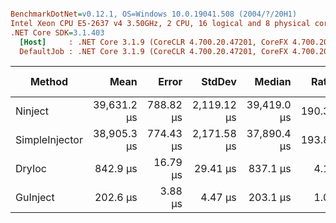 ``` ini

BenchmarkDotNet=v0.12.1, OS=Windows 10.0.19041.508 (2004/?/20H1)
Intel Xeon CPU E5-2637 v4 3.50GHz, 2 CPU, 16 logical and 8 physical cores
.NET Core SDK=3.1.403
  [Host]     : .NET Core 3.1.9 (CoreCLR 4.700.20.47201, CoreFX 4.700.20.47203), X64 RyuJIT
  DefaultJob : .NET Core 3.1.9 (CoreCLR 4.700.20.47201, CoreFX 4.700.20.47203), X64 RyuJIT


```
|         Method |        Mean |     Error |      StdDev |      Median |  Ratio | RatioSD |    Gen 0 |   Gen 1 | Gen 2 |  Allocated |
|--------------- |------------:|----------:|------------:|------------:|-------:|--------:|---------:|--------:|------:|-----------:|
|        Ninject | 39,631.2 μs | 788.82 μs | 2,119.12 μs | 39,419.0 μs | 190.39 |   10.00 | 230.7692 |       - |     - | 1914.19 KB |
| SimpleInjector | 38,905.3 μs | 774.43 μs | 2,171.58 μs | 37,890.4 μs | 193.89 |   12.36 | 153.8462 | 76.9231 |     - | 1403.03 KB |
|         DryIoc |    842.9 μs |  16.79 μs |    29.41 μs |    837.1 μs |   4.17 |    0.20 |  90.8203 | 21.4844 |     - |  696.24 KB |
|       GuInject |    202.6 μs |   3.88 μs |     4.47 μs |    203.1 μs |   1.00 |    0.00 |  11.4746 |  0.9766 |     - |   88.23 KB |
